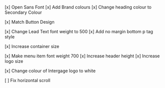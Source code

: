 [x] Open Sans Font
[x] Add Brand colours
[x] Change heading colour to Secondary Colour

[x] Match Button Design

[x] Change Lead Text font weight to 500
[x] Add no margin bottom p tag style

[x] Increase container size

[x] Make menu item font weight 700
[x] Increase header height 
[x] Increase logo size

[x] Change colour of Intergage logo to white

[ ] Fix horizontal scroll

